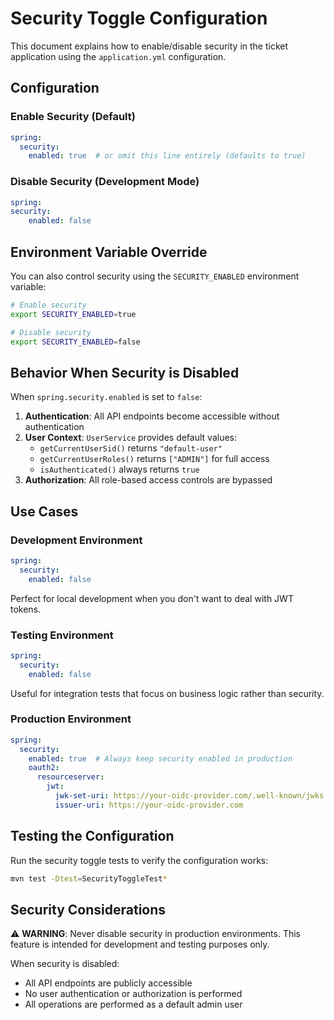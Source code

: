 # Security Toggle Configuration

This document explains how to enable/disable security in the ticket application using the `application.yml` configuration.

## Configuration

### Enable Security (Default)
```yaml
spring:
  security:
    enabled: true  # or omit this line entirely (defaults to true)
```

### Disable Security (Development Mode)
```yaml
spring:
security:
    enabled: false
```

## Environment Variable Override

You can also control security using the `SECURITY_ENABLED` environment variable:

```bash
# Enable security
export SECURITY_ENABLED=true

# Disable security
export SECURITY_ENABLED=false
```

## Behavior When Security is Disabled

When `spring.security.enabled` is set to `false`:

1. **Authentication**: All API endpoints become accessible without authentication
2. **User Context**: `UserService` provides default values:
   - `getCurrentUserSid()` returns `"default-user"`
   - `getCurrentUserRoles()` returns `["ADMIN"]` for full access
   - `isAuthenticated()` always returns `true`
3. **Authorization**: All role-based access controls are bypassed

## Use Cases

### Development Environment
```yaml
spring:
  security:
    enabled: false
```
Perfect for local development when you don't want to deal with JWT tokens.

### Testing Environment
```yaml
spring:
  security:
    enabled: false
```
Useful for integration tests that focus on business logic rather than security.

### Production Environment
```yaml
spring:
  security:
    enabled: true  # Always keep security enabled in production
    oauth2:
      resourceserver:
        jwt:
          jwk-set-uri: https://your-oidc-provider.com/.well-known/jwks.json
          issuer-uri: https://your-oidc-provider.com
```

## Testing the Configuration

Run the security toggle tests to verify the configuration works:

```bash
mvn test -Dtest=SecurityToggleTest*
```

## Security Considerations

⚠️ **WARNING**: Never disable security in production environments. This feature is intended for development and testing purposes only.

When security is disabled:
- All API endpoints are publicly accessible
- No user authentication or authorization is performed
- All operations are performed as a default admin user
